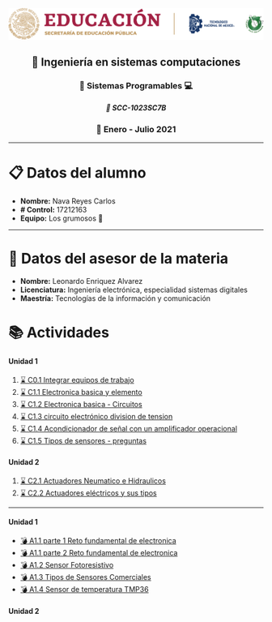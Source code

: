 ![sin titulo](img/liston.png "Logo tec") 
## <div align="center">:open_file_folder: Ingeniería en sistemas computaciones </div> ##
### <div align="center">:pushpin: Sistemas Programables :computer: </div> ###
##### <div align="center">:floppy_disk: SCC-1023SC7B </div> ####
### <div align="center">:calendar: Enero - Julio 2021 </div> ###
***
# :clipboard: Datos del alumno
* **Nombre:** Nava Reyes Carlos
* **# Control:** 17212163
* **Equipo:** Los grumosos :bear:

---

# :necktie: Datos del asesor de la materia
* **Nombre:** Leonardo Enriquez Alvarez
* **Licenciatura:** Ingeniería electrónica, especialidad sistemas digitales
* **Maestría:** Tecnologías de la información y comunicación

# :books: Actividades 
#### Unidad 1
1. [ :hourglass:  C0.1 Integrar equipos de trabajo](Blog/C0.1_IntegrarEquiposdeTrabajo_NavaReyesCarlos.md "Individual")
2. [ :hourglass:  C1.1 Electronica basica y elemento](Blog/C1.1_ElectronicaBasica_y_elementos_NavaReyesCarlos.md "Individual")
3. [ :hourglass:  C1.2 Electronica basica - Circuitos](Blog/C1.2_ElectronicaBasica_circuitos_NavaReyesCarlos.md "Individual")
4. [ :hourglass:  C1.3 circuito electrónico division de tension](Blog/C1.3_Circuito_electrónico_divisor_tensión_NavaReyesCarlos.md "Individual")
5. [ :hourglass:  C1.4 Acondicionador de señal con un amplificador operacional](Blog/C1.4_AcondicionadorSeñal_AmOp_NavaReyesCarlos.md "Individual")
6. [ :hourglass:  C1.5 Tipos de sensores - preguntas](Blog/C1.5_Tipos_de_Sensores_NavaReyesCarlos.md "Individual")

#### Unidad 2

1. [ :hourglass:  C2.1 Actuadores Neumatico e Hidraulicos](Blog/C2.1_ActuadoresNeumaticosHidraulicos_NavaReyesCarlos.md "Individual")
2. [ :hourglass:  C2.2 Actuadores eléctricos y sus tipos](Blog/C2.2_ActuadoresElectricos_NavaReyesCarlos.md "Individual")

---
#### Unidad 1
- [ :bomb:  A1.1 parte 1 Reto fundamental de electronica](docs/A1.1_RetoFundamentalElectronicaB2_NavaReyesCarlos.md "Equipo")
- [ :bomb:  A1.1 parte 2 Reto fundamental de electronica](docs/A1.1_RetoFundamentalElectronicaB3_NavaReyesCarlos.md "Equipo")
- [ :bomb:  A1.2 Sensor Fotoresistivo](docs/A1.2_Sensor_FotoResistivo_NavaReyesCarlos.md "Equipo")
- [ :bomb:  A1.3 Tipos de Sensores Comerciales](docs/A1.3_Tipos_Sensores_Comerciales_LosGrumosos.md "Equipo")
- [ :bomb:  A1.4 Sensor de temperatura TMP36](docs/A1.4_Sensor_Temperatura_TMP36_NavaReyesCarlos.md "Equipo")
#### Unidad 2


